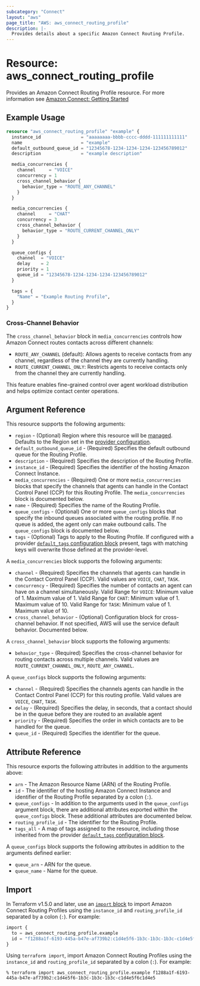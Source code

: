 ```yaml
---
subcategory: "Connect"
layout: "aws"
page_title: "AWS: aws_connect_routing_profile"
description: |-
  Provides details about a specific Amazon Connect Routing Profile.
---
```


# Resource: aws_connect_routing_profile

Provides an Amazon Connect Routing Profile resource. For more information see
[Amazon Connect: Getting Started](https://docs.aws.amazon.com/connect/latest/adminguide/amazon-connect-get-started.html)

## Example Usage

```terraform
resource "aws_connect_routing_profile" "example" {
  instance_id               = "aaaaaaaa-bbbb-cccc-dddd-111111111111"
  name                      = "example"
  default_outbound_queue_id = "12345678-1234-1234-1234-123456789012"
  description               = "example description"

  media_concurrencies {
    channel     = "VOICE"
    concurrency = 1
    cross_channel_behavior {
      behavior_type = "ROUTE_ANY_CHANNEL"
    }
  }

  media_concurrencies {
    channel     = "CHAT"
    concurrency = 3
    cross_channel_behavior {
      behavior_type = "ROUTE_CURRENT_CHANNEL_ONLY"
    }
  }

  queue_configs {
    channel  = "VOICE"
    delay    = 2
    priority = 1
    queue_id = "12345678-1234-1234-1234-123456789012"
  }

  tags = {
    "Name" = "Example Routing Profile",
  }
}
```

### Cross-Channel Behavior

The `cross_channel_behavior` block in `media_concurrencies` controls how Amazon Connect routes contacts across different channels:

- `ROUTE_ANY_CHANNEL` (default): Allows agents to receive contacts from any channel, regardless of the channel they are currently handling.
- `ROUTE_CURRENT_CHANNEL_ONLY`: Restricts agents to receive contacts only from the channel they are currently handling.

This feature enables fine-grained control over agent workload distribution and helps optimize contact center operations.

## Argument Reference

This resource supports the following arguments:

* `region` - (Optional) Region where this resource will be [managed](https://docs.aws.amazon.com/general/latest/gr/rande.html#regional-endpoints). Defaults to the Region set in the [provider configuration](https://registry.terraform.io/providers/hashicorp/aws/latest/docs#aws-configuration-reference).
* `default_outbound_queue_id` - (Required) Specifies the default outbound queue for the Routing Profile.
* `description` - (Required) Specifies the description of the Routing Profile.
* `instance_id` - (Required) Specifies the identifier of the hosting Amazon Connect Instance.
* `media_concurrencies` - (Required) One or more `media_concurrencies` blocks that specify the channels that agents can handle in the Contact Control Panel (CCP) for this Routing Profile. The `media_concurrencies` block is documented below.
* `name` - (Required) Specifies the name of the Routing Profile.
* `queue_configs` - (Optional) One or more `queue_configs` blocks that specify the inbound queues associated with the routing profile. If no queue is added, the agent only can make outbound calls. The `queue_configs` block is documented below.
* `tags` - (Optional) Tags to apply to the Routing Profile. If configured with a provider
[`default_tags` configuration block](https://registry.terraform.io/providers/hashicorp/aws/latest/docs#default_tags-configuration-block) present, tags with matching keys will overwrite those defined at the provider-level.

A `media_concurrencies` block supports the following arguments:

* `channel` - (Required) Specifies the channels that agents can handle in the Contact Control Panel (CCP). Valid values are `VOICE`, `CHAT`, `TASK`.
* `concurrency` - (Required) Specifies the number of contacts an agent can have on a channel simultaneously. Valid Range for `VOICE`: Minimum value of 1. Maximum value of 1. Valid Range for `CHAT`: Minimum value of 1. Maximum value of 10. Valid Range for `TASK`: Minimum value of 1. Maximum value of 10.
* `cross_channel_behavior` - (Optional) Configuration block for cross-channel behavior. If not specified, AWS will use the service default behavior. Documented below.

A `cross_channel_behavior` block supports the following arguments:

* `behavior_type` - (Required) Specifies the cross-channel behavior for routing contacts across multiple channels. Valid values are `ROUTE_CURRENT_CHANNEL_ONLY`, `ROUTE_ANY_CHANNEL`.

A `queue_configs` block supports the following arguments:

* `channel` - (Required) Specifies the channels agents can handle in the Contact Control Panel (CCP) for this routing profile. Valid values are `VOICE`, `CHAT`, `TASK`.
* `delay` - (Required) Specifies the delay, in seconds, that a contact should be in the queue before they are routed to an available agent
* `priority` - (Required) Specifies the order in which contacts are to be handled for the queue.
* `queue_id` - (Required) Specifies the identifier for the queue.

## Attribute Reference

This resource exports the following attributes in addition to the arguments above:

* `arn` - The Amazon Resource Name (ARN) of the Routing Profile.
* `id` - The identifier of the hosting Amazon Connect Instance and identifier of the Routing Profile separated by a colon (`:`).
* `queue_configs` - In addition to the arguments used in the `queue_configs` argument block, there are additional attributes exported within the `queue_configs` block. These additional attributes are documented below.
* `routing_profile_id` - The identifier for the Routing Profile.
* `tags_all` - A map of tags assigned to the resource, including those inherited from the provider [`default_tags` configuration block](https://registry.terraform.io/providers/hashicorp/aws/latest/docs#default_tags-configuration-block).

A `queue_configs` block supports the following attributes in addition to the arguments defined earlier:

* `queue_arn` - ARN for the queue.
* `queue_name` - Name for the queue.

## Import

In Terraform v1.5.0 and later, use an [`import` block](https://developer.hashicorp.com/terraform/language/import) to import Amazon Connect Routing Profiles using the `instance_id` and `routing_profile_id` separated by a colon (`:`). For example:

```terraform
import {
  to = aws_connect_routing_profile.example
  id = "f1288a1f-6193-445a-b47e-af739b2:c1d4e5f6-1b3c-1b3c-1b3c-c1d4e5f6c1d4e5"
}
```

Using `terraform import`, import Amazon Connect Routing Profiles using the `instance_id` and `routing_profile_id` separated by a colon (`:`). For example:

```console
% terraform import aws_connect_routing_profile.example f1288a1f-6193-445a-b47e-af739b2:c1d4e5f6-1b3c-1b3c-1b3c-c1d4e5f6c1d4e5
```
